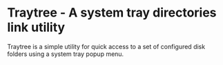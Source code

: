 # Traytree - A system tray directories link utility
Traytree is a simple utility for quick access to a set of configured disk folders using a system tray popup menu.</br>